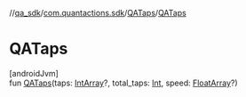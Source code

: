 //[qa_sdk](../../../index.md)/[com.quantactions.sdk](../index.md)/[QATaps](index.md)/[QATaps](-q-a-taps.md)

# QATaps

[androidJvm]\
fun [QATaps](-q-a-taps.md)(taps: [IntArray](https://kotlinlang.org/api/latest/jvm/stdlib/kotlin/-int-array/index.html)?, total_taps: [Int](https://kotlinlang.org/api/latest/jvm/stdlib/kotlin/-int/index.html), speed: [FloatArray](https://kotlinlang.org/api/latest/jvm/stdlib/kotlin/-float-array/index.html)?)
